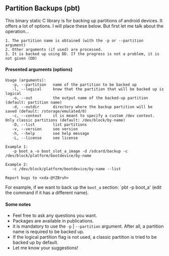 ## Partition Backups (pbt)

This binary static C library is for backing up partitions of android devices.
It offers a lot of options. I will place these below. But first let me talk about the operation...

```
1. The partition name is obtained (with the -p or --partition argument)
2. Other arguments (if used) are processed.
3. It is backed up using DD. If the progress is not a problem, it is not given (DD)
```

#### Presented arguments (options)

```
Usage (arguments):
   -p, --partition   name of the partition to be backed up
   -l, --logical     know that the partition that will be backed up is logical
   -o, --out         the output name of the backed-up partition (default: partition name)
   -d, --outdir      directory where the backup partition will be saved (default: /storage/emulated/0)
   -c, --context     it is meant to specify a custom /dev context. Only classic partitions (default: /dev/block/by-name)
   -D, --list        list partitions
   -v, --version     see version
   -h, --help        see help message
   -L, --license     see license

Example 1:
   -p boot_a -o boot_slot_a_image -d /sdcard/backup -c /dev/block/platform/bootdevice/by-name

Example 2:
   -c /dev/block/platform/bootdevice/by-name --list

Report bugs to <xda-@YZBruh>
```

For example, if we want to back up the `boot_a` section: `pbt -p boot_a' (edit the command if it has a different name).

#### Some notes

- Feel free to ask any questions you want.
- Packages are available in publications.
- it is mandatory to use the `-p` | `--partition` argument. After all, a partition name is required to be backed up.
- If the logical partition flag is not used, a classic partition is tried to be backed up by default.
- Let me know your suggestions!
